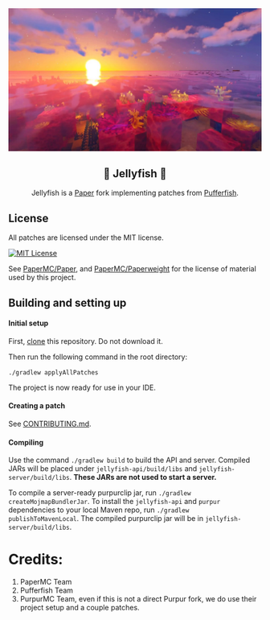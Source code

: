 <div align="center">

<a href="https://serlith.net">
  <img src="assets/jellyfish_banner.png" alt="Jellyfish">
</a>

## 🪼 Jellyfish 🪼
Jellyfish is a [Paper](https://github.com/PaperMC/Paper) fork implementing patches from [Pufferfish](https://github.com/pufferfish-gg/Pufferfish/).

</div>

## License
All patches are licensed under the MIT license.

[![MIT License](https://img.shields.io/github/license/PurpurMC/Purpur?&logo=github)](LICENSE)

See [PaperMC/Paper](https://github.com/PaperMC/Paper), and [PaperMC/Paperweight](https://github.com/PaperMC/paperweight) for the license of material used by this project.

## Building and setting up

#### Initial setup
First, <u>clone</u> this repository. Do not download it.

Then run the following command in the root directory:

```
./gradlew applyAllPatches
```

The project is now ready for use in your IDE.

#### Creating a patch

See [CONTRIBUTING.md](CONTRIBUTING.md).

#### Compiling

Use the command `./gradlew build` to build the API and server. Compiled JARs
will be placed under `jellyfish-api/build/libs` and `jellyfish-server/build/libs`.
**These JARs are not used to start a server.**

To compile a server-ready purpurclip jar, run `./gradlew createMojmapBundlerJar`.
To install the `jellyfish-api` and `purpur` dependencies to your local Maven repo, run `./gradlew publishToMavenLocal`. The compiled purpurclip jar will be in `jellyfish-server/build/libs`.

# Credits:

1. PaperMC Team
2. Pufferfish Team
3. PurpurMC Team, even if this is not a direct Purpur fork, we do use their project setup and a couple patches.

